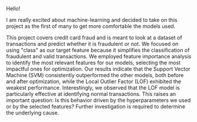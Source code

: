 Hello!

I am really excited about machine-learning and decided to take on this project as the first of many to get more comfortable the models used.

This project covers credit card fraud and is meant to look at a dataset of transactions and predict whether it is fraudulent or not.
We focused on using "class" as our target feature because it simplifies the classification of fraudulent and valid transactions. We employed feature importance analysis to identify 
the most relevant features for our models, selecting the most impactful ones for optimization. Our results indicate that the Support Vector Machine (SVM) consistently outperformed the other models, both before and after optimization, while the Local Outlier Factor (LOF) exhibited the weakest performance. Interestingly, we observed that the LOF model is particularly effective at identifying 
normal transactions. This raises an important question: Is this behavior driven by the hyperparameters we used or by the selected features? Further investigation is required to determine the 
underlying cause.
